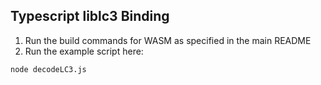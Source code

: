 ## Typescript liblc3 Binding

1. Run the build commands for WASM as specified in the main README
2. Run the example script here:
```
node decodeLC3.js
```
